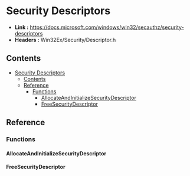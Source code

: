 # Security Descriptors

- **Link :** <https://docs.microsoft.com/windows/win32/secauthz/security-descriptors>
- **Headers :** Win32Ex/Security/Descriptor.h

## Contents

- [Security Descriptors](#security-descriptors)
  - [Contents](#contents)
  - [Reference](#reference)
    - [Functions](#functions)
      - [AllocateAndInitializeSecurityDescriptor](#allocateandinitializesecuritydescriptor)
      - [FreeSecurityDescriptor](#freesecuritydescriptor)

## Reference

### Functions

#### AllocateAndInitializeSecurityDescriptor

#### FreeSecurityDescriptor
